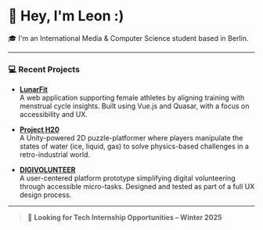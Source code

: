 # 👋 Hey, I'm Leon :)

🎓 I'm an International Media & Computer Science student based in Berlin.

---

### 💻 Recent Projects

- [**LunarFit**](https://github.com/Leon7702/lunarfit)  
  A web application supporting female athletes by aligning training with menstrual cycle insights. Built using Vue.js and Quasar, with a focus on accessibility and UX.

- [**Project H20**](https://github.com/Leon7702/Project-H20)  
  A Unity-powered 2D puzzle-platformer where players manipulate the states of water (ice, liquid, gas) to solve physics-based challenges in a retro-industrial world.

- [**DIGIVOLUNTEER**](https://github.com/Leon7702/DIGIVOLUNTEER)  
  A user-centered platform prototype simplifying digital volunteering through accessible micro-tasks. Designed and tested as part of a full UX design process.

---

> 💼 **Looking for Tech Internship Opportunities – Winter 2025**

